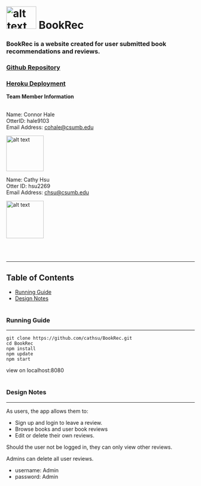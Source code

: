 # <img src="https://raw.githubusercontent.com/cathsu/BookRec/master/public/img/icon.png" alt="alt text" width="80" height="60"> BookRec 
  
### BookRec is a website created for user submitted book recommendations and reviews.
### [Github Repository](https://github.com/cathsu/BookRec)
### [Heroku Deployment](https://bookrec-336.herokuapp.com)
**Team Member Information**  <br><br>

Name: Connor Hale  
OtterID: hale9103  
Email Address: cohale@csumb.edu  

<img src="https://i.imgur.com/N5UN0u9.jpg" alt="alt text" width="100" height="95">

<br>

Name: Cathy Hsu    
Otter ID: hsu2269   
Email Address: chsu@csumb.edu

<img src="https://avatars1.githubusercontent.com/u/45910556?s=400&u=9153a8a4be63a1f5619a6f382efa20421557c4ab&v=4" alt="alt text" width="100" height="100">

<br><br>

-----
## Table of Contents
* [Running Guide](#running-guide)
* [Design Notes](#design-notes)
<br><br>

### Running Guide
-----
```
git clone https://github.com/cathsu/BookRec.git  
cd BookRec  
npm install  
npm update  
npm start
```
view on localhost:8080
<br><br>

### Design Notes
-----
As users, the app allows them to:  
  * Sign up and login to leave a review. 
  * Browse books and user book reviews
  * Edit or delete their own reviews.

Should the user not be logged in, they can only view other reviews. 

Admins can delete all user reviews. 
  * username: Admin
  * password: Admin
<br><br>
